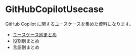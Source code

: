 # GitHubCopilotUsecase

GitHub Copilot に関するユースケースを集めた資料になります。

- [ユースケース別まとめ](usecase/usecase.md)
- 役割別まとめ
- 言語別まとめ